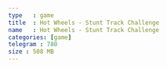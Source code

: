```yaml
---
type   : game
title  : Hot Wheels - Stunt Track Challenge
name   : Hot Wheels - Stunt Track Challenge
categories: [game]
telegram : 780
size : 508 MB
---
```




